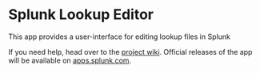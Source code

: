 Splunk Lookup Editor
=============

This app provides a user-interface for editing lookup files in Splunk

If you need help, head over to the [project wiki](http://lukemurphey.net/projects/splunk-lookup-editor/wiki). Official releases of the app will be available on [apps.splunk.com](http://apps.splunk.com/app/1724/).